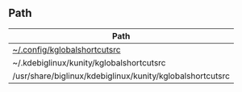 

## Path

| Path |
| --- |
| [~/.config/kglobalshortcutsrc](kglobalshortcutsrc) |
| ~/.kdebiglinux/kunity/kglobalshortcutsrc |
| /usr/share/biglinux/kdebiglinux/kunity/kglobalshortcutsrc |
